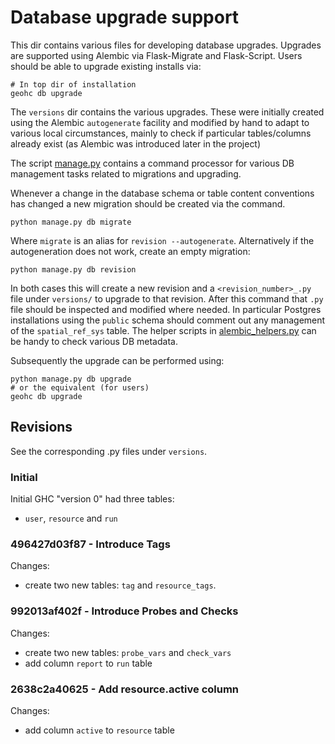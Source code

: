 # Database upgrade support

This dir contains various files for developing database upgrades.
Upgrades are supported using Alembic via Flask-Migrate
and Flask-Script.
Users should be able to upgrade existing installs via: 

	# In top dir of installation
	geohc db upgrade
	
The `versions` dir contains the various upgrades. These were
initially created using the Alembic `autogenerate` facility
and modified by hand to adapt to various local circumstances,
mainly to check if particular tables/columns already exist (as
Alembic was introduced later in the project)

The script [manage.py](../manage.py) contains a command processor
for various DB management tasks related to migrations and upgrading.

Whenever a change in the database schema or table content
conventions has changed a new migration should be created via the command.

	python manage.py db migrate

Where `migrate` is an alias for `revision --autogenerate`. 
Alternatively if the autogeneration does not work, create an empty migration: 

	python manage.py db revision
	
In both cases this will create a new revision and a `<revision_number>_.py` file 
under `versions/` to upgrade
to that revision. After this command that `.py` file should be inspected 
and modified where needed. In particular Postgres installations using the
`public` schema should comment out any management of the `spatial_ref_sys` table.
The helper scripts in [alembic_helpers.py](alembic_helpers.py) can be handy 
to check various DB metadata.

Subsequently the upgrade can be performed using:

	python manage.py db upgrade
	# or the equivalent (for users) 
	geohc db upgrade

## Revisions

See the corresponding .py files under `versions`.

### Initial

Initial GHC "version 0" had three tables:

* `user`, `resource` and `run`

### 496427d03f87 - Introduce Tags

Changes: 

* create two new tables: `tag` and `resource_tags`.

### 992013af402f - Introduce Probes and Checks

Changes: 

* create two new tables: `probe_vars` and `check_vars`
* add column `report` to `run` table

### 2638c2a40625 - Add resource.active column

Changes:

* add column `active` to `resource` table
